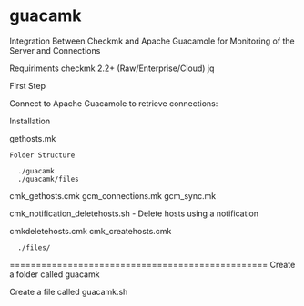 # guacamk
Integration Between Checkmk and Apache Guacamole for Monitoring of the Server and Connections


Requiriments
  checkmk 2.2+ (Raw/Enterprise/Cloud)
  jq


First Step

  Connect to Apache Guacamole to retrieve connections:




Installation

 gethosts.mk

    Folder Structure

      ./guacamk
      ./guacamk/files

  cmk_gethosts.cmk
  gcm_connections.mk
  gcm_sync.mk
  
cmk_notification_deletehosts.sh - Delete hosts using a notification

  cmkdeletehosts.cmk
  cmk_createhosts.cmk



      ./files/

=================================================
Create a folder called guacamk

Create a file called guacamk.sh









